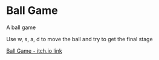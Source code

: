 # Ball Game

A ball game

Use w, s, a, d to move the ball and try to get the final stage

[Ball Game - itch.io link](https://arielgamedev.itch.io/ball-game) 
